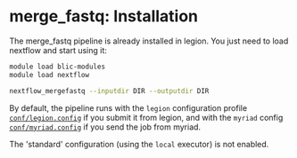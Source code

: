 # merge_fastq: Installation

The merge_fastq pipeline is already installed in legion. You just need to load nextflow and start using it:

```bash
module load blic-modules
module load nextflow

nextflow_mergefastq --inputdir DIR --outputdir DIR
```

By default, the pipeline runs with the `legion` configuration profile [`conf/legion.config`](../conf/legion.config) if you submit it from legion, and with the `myriad` config [`conf/myriad.config`](../conf/myriad.config) if you send 
the job from myriad.

The 'standard' configuration (using the `local` executor) is not enabled.
